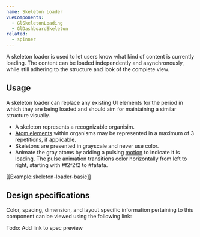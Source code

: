 ```yaml
---
name: Skeleton Loader
vueComponents: 
  - GlSkeletonLoading
  - GlDashboardSkeleton
related:
  - spinner
---
```


A skeleton loader is used to let users know what kind of content is currently loading. The content can be loaded independently and asynchronously, while still adhering to the structure and look of the complete view.

## Usage

A skeleton loader can replace any existing UI elements for the period in which they are being loaded and should aim for maintaining a similar structure visually.

*   A skeleton represents a recognizable organisim.
*   [Atom elements](https://gitlab.com/gitlab-org/gitlab-design/blob/master/doc/pattern-library.md) within organisms may be represented in a maximum of 3 repetitions, if applicable.
*   Skeletons are presented in grayscale and never use color.
*   Animate the gray atoms by adding a pulsing [motion](/foundations/motion) to indicate it is loading. The pulse animation transitions color horizontally from left to right, starting with #f2f2f2 to #fafafa.

[[Example:skeleton-loader-basic]]

## Design specifications

Color, spacing, dimension, and layout specific information pertaining to this component can be viewed using the following link:

Todo: Add link to spec preview

